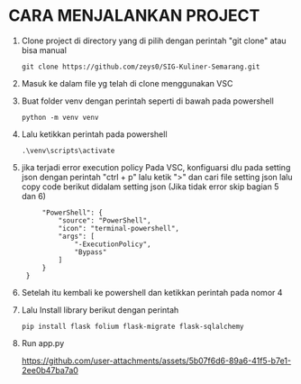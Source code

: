 # CARA MENJALANKAN PROJECT

1. Clone project di directory yang di pilih dengan perintah "git clone" atau bisa manual
   ```
   git clone https://github.com/zeys0/SIG-Kuliner-Semarang.git
   ```
   
2. Masuk ke dalam file yg telah di clone menggunakan VSC
   
3. Buat folder venv dengan perintah seperti di bawah pada powershell
   ```
   python -m venv venv
   ```
   
4. Lalu ketikkan perintah pada powershell
   ```
   .\venv\scripts\activate
   ```
   
5. jika terjadi error execution policy Pada VSC, konfiguarsi dlu pada setting json dengan perintah "ctrl + p" lalu ketik ">" dan cari file setting json lalu copy code berikut didalam setting json
   (Jika tidak error skip bagian 5 dan 6)
   ```"terminal.integrated.profiles.windows": {
        "PowerShell": {
            "source": "PowerShell",
            "icon": "terminal-powershell",
            "args": [
                "-ExecutionPolicy",
                "Bypass"
            ]
        }
    }
   ```
6. Setelah itu kembali ke powershell dan ketikkan perintah pada nomor 4
   
7. Lalu Install library berikut dengan perintah
   ```
   pip install flask folium flask-migrate flask-sqlalchemy
   ```
    
8. Run app.py

   https://github.com/user-attachments/assets/5b07f6d6-89a6-41f5-b7e1-2ee0b47ba7a0


   
